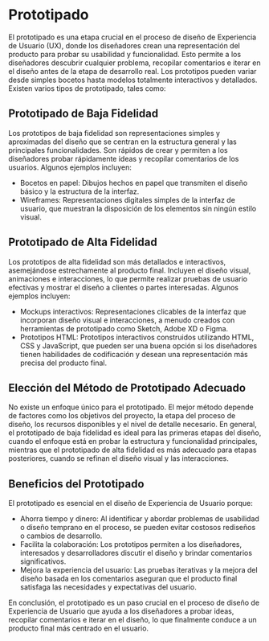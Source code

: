 # Prototipado

El prototipado es una etapa crucial en el proceso de diseño de Experiencia de Usuario (UX), donde los diseñadores crean una representación del producto para probar su usabilidad y funcionalidad. Esto permite a los diseñadores descubrir cualquier problema, recopilar comentarios e iterar en el diseño antes de la etapa de desarrollo real. Los prototipos pueden variar desde simples bocetos hasta modelos totalmente interactivos y detallados. Existen varios tipos de prototipado, tales como:

## Prototipado de Baja Fidelidad

Los prototipos de baja fidelidad son representaciones simples y aproximadas del diseño que se centran en la estructura general y las principales funcionalidades. Son rápidos de crear y permiten a los diseñadores probar rápidamente ideas y recopilar comentarios de los usuarios. Algunos ejemplos incluyen:

- Bocetos en papel: Dibujos hechos en papel que transmiten el diseño básico y la estructura de la interfaz.
- Wireframes: Representaciones digitales simples de la interfaz de usuario, que muestran la disposición de los elementos sin ningún estilo visual.

## Prototipado de Alta Fidelidad

Los prototipos de alta fidelidad son más detallados e interactivos, asemejándose estrechamente al producto final. Incluyen el diseño visual, animaciones e interacciones, lo que permite realizar pruebas de usuario efectivas y mostrar el diseño a clientes o partes interesadas. Algunos ejemplos incluyen:

- Mockups interactivos: Representaciones clicables de la interfaz que incorporan diseño visual e interacciones, a menudo creados con herramientas de prototipado como Sketch, Adobe XD o Figma.
- Prototipos HTML: Prototipos interactivos construidos utilizando HTML, CSS y JavaScript, que pueden ser una buena opción si los diseñadores tienen habilidades de codificación y desean una representación más precisa del producto final.

## Elección del Método de Prototipado Adecuado

No existe un enfoque único para el prototipado. El mejor método depende de factores como los objetivos del proyecto, la etapa del proceso de diseño, los recursos disponibles y el nivel de detalle necesario. En general, el prototipado de baja fidelidad es ideal para las primeras etapas del diseño, cuando el enfoque está en probar la estructura y funcionalidad principales, mientras que el prototipado de alta fidelidad es más adecuado para etapas posteriores, cuando se refinan el diseño visual y las interacciones.

## Beneficios del Prototipado

El prototipado es esencial en el diseño de Experiencia de Usuario porque:

- Ahorra tiempo y dinero: Al identificar y abordar problemas de usabilidad o diseño temprano en el proceso, se pueden evitar costosos rediseños o cambios de desarrollo.
- Facilita la colaboración: Los prototipos permiten a los diseñadores, interesados y desarrolladores discutir el diseño y brindar comentarios significativos.
- Mejora la experiencia del usuario: Las pruebas iterativas y la mejora del diseño basada en los comentarios aseguran que el producto final satisfaga las necesidades y expectativas del usuario.

En conclusión, el prototipado es un paso crucial en el proceso de diseño de Experiencia de Usuario que ayuda a los diseñadores a probar ideas, recopilar comentarios e iterar en el diseño, lo que finalmente conduce a un producto final más centrado en el usuario.

